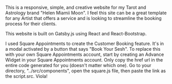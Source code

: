 This is a responsive, simple, and creative website for my Tarot and Astrology brand "Helen Miamii Moon". I feel this site can be a great template for any Artist that offers a service and is looking to streamline the booking process for their clients.

This website is built on Gatsby.js using React and React-Bootstrap.

I used Square Appointments to create the Customer Booking feature. It's in a modal activated by a button that says "Book Your Sesh". To replace this with your own Square Appointments account, start by creating an Advance Widget in your Square Appointments account. Only copy the href url in the entire code generated for you (doesn't matter which one). Go to your directory, "../src/components", open the square.js file, then paste the link as the script.src. Viola!
